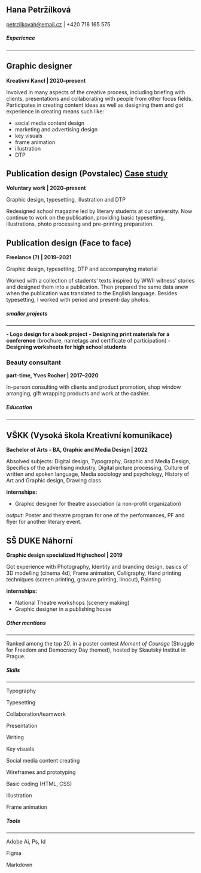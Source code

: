 ## Hana Petržílková
petrzilkovah@email.cz | +420 718 165 575

##### *Experience*
___
## Graphic designer
**Kreativní Kancl | 2020–present**

Involved in many aspects of the creative process, including briefing with clients, presentations and collaborating with people from other focus fields. Participates in creating content ideas as well as designing them and got experience in creating means such like:

- social media content design
- marketing and advertising design
- key visuals
- frame animation
- illustration
- DTP 

## Publication design (Povstalec) [Case study]()
**Voluntary work | 2020–present**

Graphic design, typesetting, illustration and DTP

Redesigned school magazine led by literary students at our university. Now continue to work on the publication, providing basic typesetting, illustrations, photo processing and pre-printing preparation.

## Publication design (Face to face)
**Freelance (?) | 2019–2021**

Graphic design, typesetting, DTP and accompanying material 

Worked with a collection of students’ texts inspired by WWII witness’ stories and designed them into a publication. Then prepared the same data anew when the publication was translated to the English language. Besides typesetting, I worked with period and present-day photos.

##### *smaller projects*
___
**- Logo design for a book project**
**- Designing print materials for a conference** (brochure, nametags and certificate of participation) 
**- Designing worksheets for high school students**

### Beauty consultant
**part-time, Yves Rocher | 2017–2020**

In-person consulting with clients and product promotion, shop window arranging, gift wrapping products and work at the cashier.

##### *Education*
___
## VŠKK (Vysoká škola Kreativní komunikace)
**Bachelor of Arts - BA, Graphic and Media Design | 2022**

Absolved subjects: Digital design, Typography,  Graphic and Media Design, Specifics of the advertising industry, Digital picture processing, Culture of written and spoken language, Media sociology and psychology, History of Art and Graphic design, Drawing class

**internships:** 
- Graphic designer for theatre association (a non-profit organization) 

*output:* Poster and theatre program for one of the performances, PF and flyer for another literary event. 

## SŠ DUKE Náhorní 
**Graphic design specialized Highschool | 2019**

Got experience with Photography, Identity and branding design, basics of 3D modelling (cinema 4d), Frame animation, Calligraphy, Hand printing techniques (screen printing, gravure printing, linocut), Painting

**internships:** 
- National Theatre workshops (scenery making)
- Graphic designer in a publishing house

##### *Other mentions*
___
Ranked among the top 20. in a poster contest *Moment of Courage* (Struggle for Freedom and Democracy Day themed), hosted by Skautský Institut in Prague. 

##### *Skills*
___
Typography

Typesetting

Collaboration/teamwork

Presentation

Writing

Key visuals

Social media content creating

Wireframes and prototyping

Basic coding (HTML, CSS)

Illustration

Frame animation

##### *Tools*
___
Adobe Ai, Ps, Id

Figma

Markdown
